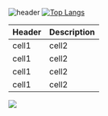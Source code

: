 ![header](https://capsule-render.vercel.app/api?type=Waving&color=gradient&text=%20풀스택%20특강)
[![Top Langs](https://github-readme-stats.vercel.app/api/top-langs/?username=Sion-Lee919)](https://github.com/Sion-Lee919/github-readme-stats)

|Header|Description|
|--|--|
|cell1|cell2|
|cell1|cell2|
|cell1|cell2|
|cell1|cell2|
<img src="https://img.shields.io/badge/react-20232a.svg?style=for-the-badge&logo=react&logoColor=61DAFB" />

<!--
![C](https://img.shields.io/badge/-C-123456?style=flat-square&logo=C&logoColor=black)
![자바](https://img.shields.io/badge/-자바-007396?style=flat&logo=Java&logoColor=ffffff)
![Spring](https://img.shields.io/badge/-Spring-6DB33F?style=for-the-badge&logo=Spring&logoColor=white)
![TypeScript](https://img.shields.io/badge/-TypeScript-3178C6?style=flat-square&logo=TypeScript&logoColor=white)
![Serverless](https://img.shields.io/badge/-Serverless-FD5750?style=flat-square&logo=Serverless&logoColor=magenta)
![MariaDB](https://img.shields.io/badge/-MariaDB-1F305F?style=flat-square&logo=mariadb&logoColor=white)

# Hi there 👋
## Hi there 👋
### Hi there 👋
#### Hi there 👋
##### Hi there 👋
---
**두껍게** <br>
*기울임* <br>
~~취소선~~ <br>

* 1번
* 2번
- 1번
- 2번

[네이버](naver.com)

```
System.out.prinln("Hi world")
```
%20 ->>> 띄어쓰기 %숫자 하면 특수기호
이모티콘 참조 : https://itinerant.tistory.com/60
# :smirk:
## :joy:
:rage:
타이틀 꾸미기 코드 https://github.com/kyechan99/capsule-render?tab=readme-ov-file
-->

